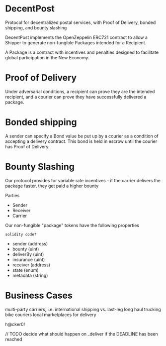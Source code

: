 # DecentPost
Protocol for decentralized postal services, with Proof of Delivery, bonded shipping, and bounty slashing

DecentPost implements the OpenZeppelin ERC721 contract to allow a Shipper to generate non-fungible Packages intended for a Recipient.

A Package is a contract with incentives and penalties designed to facilitate global participation in the New Economy. 

# Proof of Delivery
Under adversarial conditions, a recipient can prove they are the intended recipient, and a courier can prove they have successfully delivered a package.

# Bonded shipping
A sender can specify a Bond value be put up by a courier as a condition of accepting a delivery contract. This bond is held in escrow until the courier has Proof of Delivery.

# Bounty Slashing
Our protocol provides for variable rate incentives - if the carrier delivers the package faster, they get paid a higher bounty

Parties
* Sender
* Receiver
* Carrier

Our non-fungible "package" tokens have the following properties
```
solidity code?
```
* sender (address)
* bounty (uint)
* deliverBy (uint)
* insurance (uint)
* receiver (address)
* state (enum)
* metadata (string)


# Business Cases
multi-party carriers, i.e. international shipping vs. last-leg
long haul trucking
bike couriers
local marketplaces for delivery


h@cker0!


// TODO
decide what should happen on _deliver if the DEADLINE has been reached
